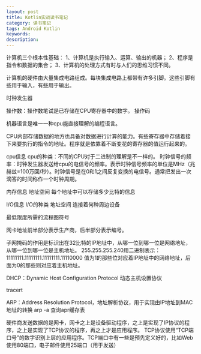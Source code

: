 ```yaml
---
layout: post
title: Kotlin实战读书笔记
category: 读书笔记
tags: Android Kotlin
keywords:
description:
---
```



计算机三个根本性基础：
1、计算机是执行输入、运算、输出的机器；
2、程序是指令和数据的集合；
3、计算机的处理方式有时与人们的思维习惯不同。


计算机的硬件由大量集成电路组成。每块集成电路上都带有许多引脚。这些引脚有些用于输入，有些用于输出。

时钟发生器

操作数：操作数笔试是已存储在CPU寄存器中的数字。
操作码


机器语言是唯一一种cpu能直接理解的编程语言。

CPU内部存储数据的地方也具备对数据进行计算的能力。有些寄存器中存储着接下来要执行的指令的地址。程序就是依靠着不断变花的寄存器的值运行起来的。


cpu信息
cpu的种类：不同的CPU对于二进制的理解是不一样的。
时钟信号的频率：时钟发生器发送给cpu的电信号的频率。表示时钟信号频率的单位是MHz（兆赫兹=100万回/秒）。时钟信号是在0和1之间反复变换的电信号。通常把发出一次滴答的时间称作一个时钟周期。

内存信息
地址空间
每个地址中可以存储多少比特的信息

I/O信息
I/O的种类
地址空间
连接着何种周边设备



最低限度所需的流程图符号









网卡地址前半部分表示生产商，后半部分表示编号。

子网掩码的作用是标识出在32比特的IP地址中，从哪一位到哪一位是网络地址，从哪一位到哪一位是主机地址。
255.255.255.240用二进制表示：
11111111.11111111.11111111.11110000
值为1的那些位对应着IP地址中的网络地址，后面为0的那些则对应着主机地址。


DHCP：Dynamic Host Configuration Protocol 动态主机设置协议

tracert

ARP：Address Resolution Protocol，地址解析协议，用于实现由IP地址到MAC地址的转换
arp -a    查询apr缓存表

硬件商发送数据的是网卡，网卡之上是设备驱动程序，之上是实现了IP协议的程序，之上是实现了TCP协议的程序，再之上才是应用程序。
TCP协议使用“TCP端口号”的数字识别上层的应用程序。TCP端口中有一些是预先定义好的，比如Web使用80端口，电子邮件使用25端口（用于发送）